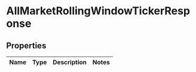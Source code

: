 

# AllMarketRollingWindowTickerResponse


## Properties

| Name | Type | Description | Notes |
|------------ | ------------- | ------------- | -------------|



